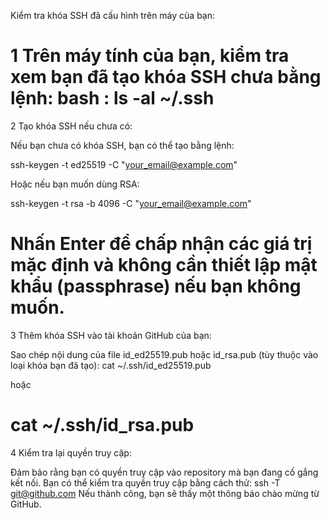 Kiểm tra khóa SSH đã cấu hình trên máy của bạn:

1 Trên máy tính của bạn, kiểm tra xem bạn đã tạo khóa SSH chưa bằng lệnh:
bash :
ls -al ~/.ssh
====================

2 Tạo khóa SSH nếu chưa có:

Nếu bạn chưa có khóa SSH, bạn có thể tạo bằng lệnh:

ssh-keygen -t ed25519 -C "your_email@example.com"

Hoặc nếu bạn muốn dùng RSA:

ssh-keygen -t rsa -b 4096 -C "your_email@example.com"

Nhấn Enter để chấp nhận các giá trị mặc định và không cần thiết lập mật khẩu (passphrase) nếu bạn không muốn.
===================
3 Thêm khóa SSH vào tài khoản GitHub của bạn:

Sao chép nội dung của file id_ed25519.pub hoặc id_rsa.pub (tùy thuộc vào loại khóa bạn đã tạo):
cat ~/.ssh/id_ed25519.pub

hoặc

cat ~/.ssh/id_rsa.pub
====================
4 Kiểm tra lại quyền truy cập:

Đảm bảo rằng bạn có quyền truy cập vào repository mà bạn đang cố gắng kết nối. Bạn có thể kiểm tra quyền truy cập bằng cách thử:
ssh -T git@github.com
Nếu thành công, bạn sẽ thấy một thông báo chào mừng từ GitHub.